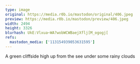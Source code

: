 ```yaml
---
type: image
original: https://media.r0b.io/mastodon/original/406.jpeg
preview: https://media.r0b.io/mastodon/preview/406.jpeg
width: 2494
height: 3326
blurhash: UkE:Vlxua~WA?wobWCWBaejXflj[M_ogogj[
refs:
  mastodon_media: ['113154939053631595']
---
```


A green cliffside high up from the see under some rainy clouds
